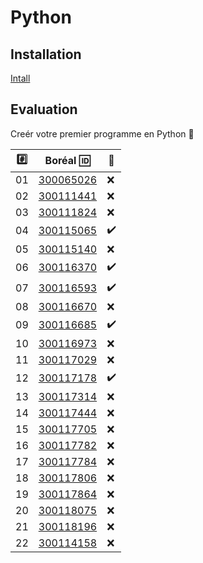 # Python

## Installation

[Intall](Install.md)

## Evaluation

Creér votre premier programme en Python :snake:

|:hash:| Boréal :id:                | :100:              |
|------|----------------------------|--------------------| 
|   01 |  [300065026](300065026.py) | :x:                |
|   02 |  [300111441](300111441.py) | :x:                |
|   03 |  [300111824](300111824.py) | :x:                |
|   04 |  [300115065](300115065.py) | :heavy_check_mark: |
|   05 |  [300115140](300115140.py) | :x:                |
|   06 |  [300116370](300116370.py) | :heavy_check_mark: |
|   07 |  [300116593](300116593.py) | :heavy_check_mark: |
|   08 |  [300116670](300116670.py) | :x:                |
|   09 |  [300116685](300116685.py) | :heavy_check_mark: |
|   10 |  [300116973](300116973.py) | :x:                |
|   11 |  [300117029](300117029.py) | :x:                |
|   12 |  [300117178](300117178.py) | :heavy_check_mark: |
|   13 |  [300117314](300117314.py) | :x:                |
|   14 |  [300117444](300117444.py) | :x:                |
|   15 |  [300117705](300117705.py) | :x:                |
|   16 |  [300117782](300117782.py) | :x:                |
|   17 |  [300117784](300117784.py) | :x:                |
|   18 |  [300117806](300117806.py) | :x:                |
|   19 |  [300117864](300117864.py) | :x:                |
|   20 |  [300118075](300118075.py) | :x:                |
|   21 |  [300118196](300118196.py) | :x:                |
|   22 |  [300114158](300114158.py) | :x:                |

